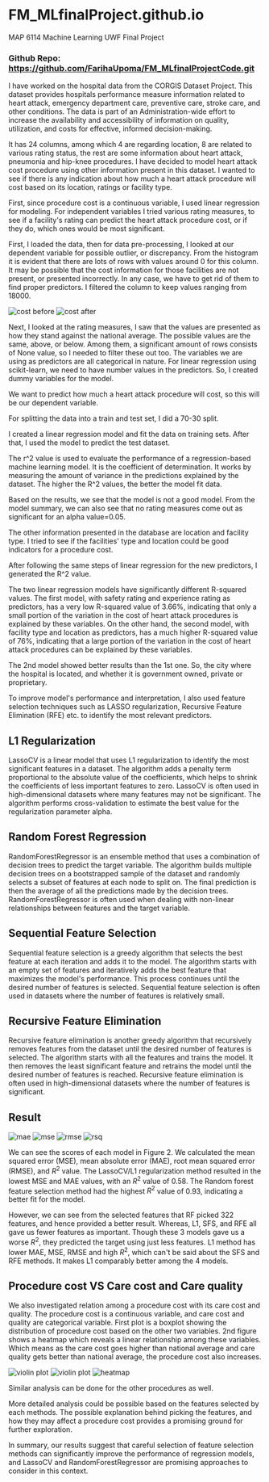 # FM_MLfinalProject.github.io
MAP 6114 Machine Learning UWF Final Project

### Github Repo: https://github.com/FarihaUpoma/FM_MLfinalProjectCode.git

I have worked on the hospital data from the CORGIS Dataset Project. This dataset provides hospitals performance measure information related to heart attack, emergency department care, preventive care, stroke care, and other conditions. The data is part of an Administration-wide effort to increase the availability and accessibility of information on quality, utilization, and costs for effective, informed decision-making.
 
It has 24 columns, among which 4 are regarding location, 8 are related to various rating status, the rest are some information about heart attack, pneumonia and hip-knee procedures.
I have decided to model heart attack cost procedure using other information present in this dataset. I wanted to see if there is any indication about how much a heart attack procedure will cost based on its location,  ratings or facility type.
 
First, since procedure cost is a continuous variable, I used linear regression for modeling. For independent variables I tried various rating measures, to see if a facility's rating can predict the heart attack procedure cost, or if they do, which ones would be most significant.
 
First, I loaded the data, then for data pre-processing, I looked at our dependent variable for possible outlier, or discrepancy. From the histogram it is evident that there are lots of rows with values around 0 for this column. It may be possible that the cost information for those facilities are not present, or presented incorrectly. In any case, we have to get rid of them to find proper predictors.
I filtered the column to keep values ranging from 18000.

![cost before](viz/costa.png)
![cost after](viz/costb.png)

Next, I looked at the rating measures, I saw that the values are presented as how they stand against the national average. The possible values are the same, above, or below. Among them, a significant amount of rows consists of None value, so I needed to filter these out too.
The variables we are using as predictors are all categorical in nature. For linear regression using scikit-learn, we need to have number values in the predictors. So, I created dummy variables for the model.
 
We want to predict how much a heart attack procedure will cost, so this will be our dependent variable.
 
For splitting the data into a train and test set, I did a 70-30 split.
 
I created a linear regression model and fit the data on training sets. After that, I used the model to predict the test dataset.
 
The r^2 value is used to evaluate the performance of a regression-based machine learning model. It is the coefficient of determination. It works by measuring the amount of variance in the predictions explained by the dataset. The higher the R^2 values, the better the model fit data.



Based on the results, we see that the model is not a good model. From the model summary, we can also see that no rating measures come out as significant for an alpha value=0.05.
 
The other information presented in the database are location and facility type. I tried to see if the facilities' type and location could be good indicators for a procedure cost.
 
After following the same steps of linear regression for the new predictors, I generated the R^2 value.
 
The two linear regression models have significantly different R-squared values. The first model, with safety rating and experience rating as predictors, has a very low R-squared value of 3.66%, indicating that only a small portion of the variation in the cost of heart attack procedures is explained by these variables. On the other hand, the second model, with facility type and location as predictors, has a much higher R-squared value of 76%, indicating that a large portion of the variation in the cost of heart attack procedures can be explained by these variables.
 
The 2nd model showed better results than the 1st one. So, the city where the hospital is located, and whether it is government owned, private or proprietary.

To improve model's performance and interpretation, I also used feature selection techniques such as LASSO regularization, Recursive Feature Elimination (RFE) etc. to identify the most relevant predictors.

## L1 Regularization
LassoCV is a linear model that uses L1 regularization to identify the most significant features in a dataset. The algorithm adds a penalty term proportional to the absolute value of the coefficients, which helps to shrink the coefficients of less important features to zero. LassoCV is often used in high-dimensional datasets where many features may not be significant. The algorithm performs cross-validation to estimate the best value for the regularization parameter alpha.

## Random Forest Regression
RandomForestRegressor is an ensemble method that uses a combination of decision trees to predict the target variable. The algorithm builds multiple decision trees on a bootstrapped sample of the dataset and randomly selects a subset of features at each node to split on. The final prediction is then the average of all the predictions made by the decision trees. RandomForestRegressor is often used when dealing with non-linear relationships between features and the target variable.

## Sequential Feature Selection
Sequential feature selection is a greedy algorithm that selects the best feature at each iteration and adds it to the model. The algorithm starts with an empty set of features and iteratively adds the best feature that maximizes the model's performance. This process continues until the desired number of features is selected. Sequential feature selection is often used in datasets where the number of features is relatively small.

## Recursive Feature Elimination
Recursive feature elimination is another greedy algorithm that recursively removes features from the dataset until the desired number of features is selected. The algorithm starts with all the features and trains the model. It then removes the least significant feature and retrains the model until the desired number of features is reached. Recursive feature elimination is often used in high-dimensional datasets where the number of features is significant.
 
## Result
![mae](viz/mae.png)
![mse](viz/mse.png)
![rmse](viz/rmse.png)
![rsq](viz/rsq.png)

We can see the scores of each model in Figure 2. We calculated the mean squared error (MSE), mean absolute error (MAE), root mean squared error (RMSE), and $R^2$ value. The LassoCV/L1 regularization method resulted in the lowest MSE and MAE values, with an $R^2$ value of 0.58. The Random forest feature selection method had the highest $R^2$ value of 0.93, indicating a better fit for the model.

However, we can see from the selected features that RF  picked 322 features, and hence provided a better result. Whereas, L1, SFS, and RFE all gave us fewer features as important. Though these 3 models gave us a worse $R^2$, they predicted the target using just less features. L1 method has lower MAE, MSE, RMSE and high $R^2$, which can't be said about the SFS and RFE methods. It makes L1 comparably better among the 4 models.

## Procedure cost VS Care cost and Care quality
We also investigated relation among a procedure cost with its care cost and quality. The procedure cost is a continuous variable, and care cost and quality are categorical variable. First plot is a boxplot showing the distribution of procedure cost based on the other two variables. 2nd figure shows a heatmap which reveals a linear relationship among these variables. Which means as the care cost goes higher than national average and care quality gets better than national average, the procedure cost also increases.

![violin plot](viz/vio.png)
![violin plot](viz/vio.png)
![heatmap](viz/heat.png)

Similar analysis can be done for the other procedures as well.

More detailed analysis could be possible based on the features selected by each methods. The possible explanation behind picking the features, and how they may affect a procedure cost provides a promising ground for further exploration.

In summary, our results suggest that careful selection of feature selection methods can significantly improve the performance of regression models, and LassoCV and RandomForestRegressor are promising approaches to consider in this context.

